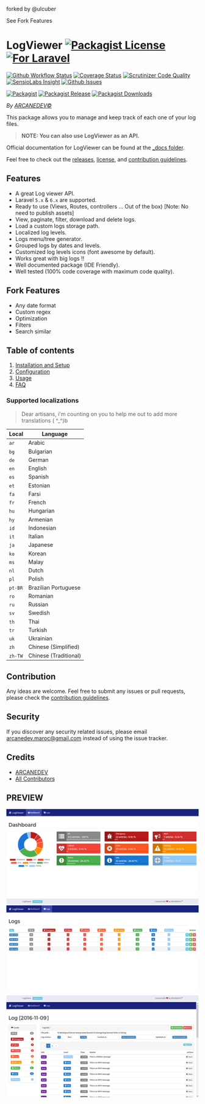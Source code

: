 forked by @ulcuber

See Fork Features

# LogViewer [![Packagist License][badge_license]](LICENSE.md) [![For Laravel][badge_laravel]][link-github-repo]

[![Github Workflow Status][badge_build]][link-github-status]
[![Coverage Status][badge_coverage]][link-scrutinizer]
[![Scrutinizer Code Quality][badge_quality]][link-scrutinizer]
[![SensioLabs Insight][badge_insight]][link-insight]
[![Github Issues][badge_issues]][link-github-issues]

[![Packagist][badge_package]][link-packagist]
[![Packagist Release][badge_release]][link-packagist]
[![Packagist Downloads][badge_downloads]][link-packagist]

_By [ARCANEDEV©](http://www.arcanedev.net/)_

This package allows you to manage and keep track of each one of your log files.

> **NOTE: You can also use LogViewer as an API.**

Official documentation for LogViewer can be found at the [\_docs folder](_docs/0.Home.md).

Feel free to check out the [releases](https://github.com/ARCANEDEV/LogViewer/releases), [license](LICENSE.md), and [contribution guidelines](CONTRIBUTING.md).

## Features

-   A great Log viewer API.
-   Laravel `5.x` & `6.x` are supported.
-   Ready to use (Views, Routes, controllers … Out of the box) [Note: No need to publish assets]
-   View, paginate, filter, download and delete logs.
-   Load a custom logs storage path.
-   Localized log levels.
-   Logs menu/tree generator.
-   Grouped logs by dates and levels.
-   Customized log levels icons (font awesome by default).
-   Works great with big logs !!
-   Well documented package (IDE Friendly).
-   Well tested (100% code coverage with maximum code quality).

## Fork Features

-   Any date format
-   Custom regex
-   Optimization
-   Filters
-   Search similar

## Table of contents

1.  [Installation and Setup](_docs/1.Installation-and-Setup.md)
2.  [Configuration](_docs/2.Configuration.md)
3.  [Usage](_docs/3.Usage.md)
4.  [FAQ](_docs/4.FAQ.md)

### Supported localizations

> Dear artisans, i'm counting on you to help me out to add more translations ( ^\_^)b

| Local   | Language              |
| ------- | --------------------- |
| `ar`    | Arabic                |
| `bg`    | Bulgarian             |
| `de`    | German                |
| `en`    | English               |
| `es`    | Spanish               |
| `et`    | Estonian              |
| `fa`    | Farsi                 |
| `fr`    | French                |
| `hu`    | Hungarian             |
| `hy`    | Armenian              |
| `id`    | Indonesian            |
| `it`    | Italian               |
| `ja`    | Japanese              |
| `ko`    | Korean                |
| `ms`    | Malay                 |
| `nl`    | Dutch                 |
| `pl`    | Polish                |
| `pt-BR` | Brazilian Portuguese  |
| `ro`    | Romanian              |
| `ru`    | Russian               |
| `sv`    | Swedish               |
| `th`    | Thai                  |
| `tr`    | Turkish               |
| `uk`    | Ukrainian             |
| `zh`    | Chinese (Simplified)  |
| `zh-TW` | Chinese (Traditional) |

## Contribution

Any ideas are welcome. Feel free to submit any issues or pull requests, please check the [contribution guidelines](CONTRIBUTING.md).

## Security

If you discover any security related issues, please email arcanedev.maroc@gmail.com instead of using the issue tracker.

## Credits

-   [ARCANEDEV][link-author]
-   [All Contributors][link-contributors]

## PREVIEW

![Dashboard](https://raw.githubusercontent.com/ARCANEDEV/LogViewer/master/_screenshots/1-dashboard.jpg)
![Logs list](https://raw.githubusercontent.com/ARCANEDEV/LogViewer/master/_screenshots/2-logs-list.jpg)
![Single log](https://raw.githubusercontent.com/ARCANEDEV/LogViewer/master/_screenshots/3-single-log.jpg)

[badge_laravel]: https://img.shields.io/badge/Laravel-5.x%20to%206.x-orange.svg?style=flat-square

[badge_license]: https://img.shields.io/packagist/l/arcanedev/log-viewer.svg?style=flat-square

[badge_build]: https://img.shields.io/github/workflow/status/ARCANEDEV/LogViewer/run-tests?style=flat-square

[badge_coverage]: https://img.shields.io/scrutinizer/coverage/g/ARCANEDEV/LogViewer.svg?style=flat-square

[badge_quality]: https://img.shields.io/scrutinizer/g/ARCANEDEV/LogViewer.svg?style=flat-square

[badge_insight]: https://img.shields.io/sensiolabs/i/d6b4587a-e00d-4dac-98db-f979731fdc4d.svg?style=flat-square

[badge_issues]: https://img.shields.io/github/issues/ARCANEDEV/LogViewer.svg?style=flat-square

[badge_package]: https://img.shields.io/badge/package-arcanedev/log--viewer-blue.svg?style=flat-square

[badge_release]: https://img.shields.io/packagist/v/arcanedev/log-viewer.svg?style=flat-square

[badge_downloads]: https://img.shields.io/packagist/dt/arcanedev/log-viewer.svg?style=flat-square

[link-author]: https://github.com/arcanedev-maroc

[link-github-status]: https://github.com/ARCANEDEV/LogViewer/actions

[link-github-repo]: https://github.com/ARCANEDEV/LogViewer

[link-github-issues]: https://github.com/ARCANEDEV/LogViewer/issues

[link-contributors]: https://github.com/ARCANEDEV/LogViewer/graphs/contributors

[link-packagist]: https://packagist.org/packages/arcanedev/log-viewer

[link-scrutinizer]: https://scrutinizer-ci.com/g/ARCANEDEV/LogViewer/?branch=master

[link-insight]: https://insight.sensiolabs.com/projects/d6b4587a-e00d-4dac-98db-f979731fdc4d
